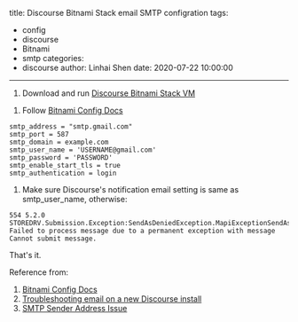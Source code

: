 title: Discourse Bitnami Stack email SMTP configration
tags:
  - config
  - discourse
  - Bitnami
  - smtp
categories:
  - discourse
author: Linhai Shen
date: 2020-07-22 10:00:00
---
1. Download and run [Discourse Bitnami Stack VM](https://bitnami.com/stack/discourse/virtual-machine)
<!-- more -->
1. Follow [Bitnami Config Docs](https://docs.bitnami.com/installer/apps/discourse/configuration/configure-smtp/)

```
smtp_address = "smtp.gmail.com"
smtp_port = 587
smtp_domain = example.com
smtp_user_name = 'USERNAME@gmail.com'
smtp_password = 'PASSWORD'
smtp_enable_start_tls = true
smtp_authentication = login
```

1. Make sure Discourse's notification email setting is same as smtp_user_name, otherwise:

```
554 5.2.0 STOREDRV.Submission.Exception:SendAsDeniedException.MapiExceptionSendAsDenied; 
Failed to process message due to a permanent exception with message Cannot submit message.
```

That's it.

Reference from:
1. [Bitnami Config Docs](https://docs.bitnami.com/installer/apps/discourse/configuration/configure-smtp/)
1. [Troubleshooting email on a new Discourse install](https://meta.discourse.org/t/troubleshooting-email-on-a-new-discourse-install/16326/308)
1. [SMTP Sender Address Issue](https://community.quickfile.co.uk/t/smtp-sender-address-issue/23697)